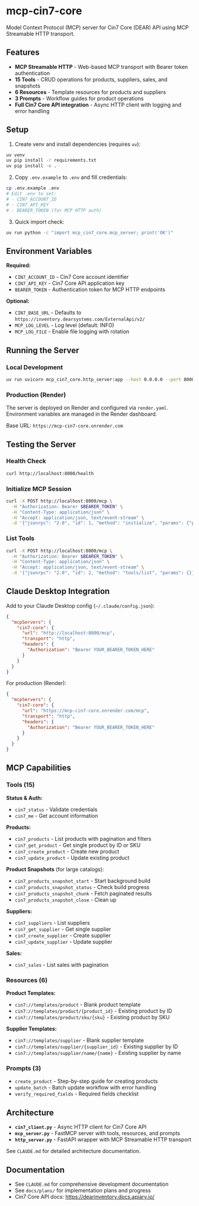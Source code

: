 # mcp-cin7-core

Model Context Protocol (MCP) server for Cin7 Core (DEAR) API using MCP Streamable HTTP transport.

## Features

- **MCP Streamable HTTP** - Web-based MCP transport with Bearer token authentication
- **15 Tools** - CRUD operations for products, suppliers, sales, and snapshots
- **6 Resources** - Template resources for products and suppliers
- **3 Prompts** - Workflow guides for product operations
- **Full Cin7 Core API integration** - Async HTTP client with logging and error handling

## Setup

1. Create venv and install dependencies (requires `uv`):

```bash
uv venv
uv pip install -r requirements.txt
uv pip install -e .
```

2. Copy `.env.example` to `.env` and fill credentials:

```bash
cp .env.example .env
# Edit .env to set:
# - CIN7_ACCOUNT_ID
# - CIN7_API_KEY  
# - BEARER_TOKEN (for MCP HTTP auth)
```

3. Quick import check:

```bash
uv run python -c "import mcp_cin7_core.mcp_server; print('OK')"
```

## Environment Variables

**Required:**
- `CIN7_ACCOUNT_ID` - Cin7 Core account identifier
- `CIN7_API_KEY` - Cin7 Core API application key
- `BEARER_TOKEN` - Authentication token for MCP HTTP endpoints

**Optional:**
- `CIN7_BASE_URL` - Defaults to `https://inventory.dearsystems.com/ExternalApi/v2/`
- `MCP_LOG_LEVEL` - Log level (default: INFO)
- `MCP_LOG_FILE` - Enable file logging with rotation

## Running the Server

### Local Development

```bash
uv run uvicorn mcp_cin7_core.http_server:app --host 0.0.0.0 --port 8000 --reload
```

### Production (Render)

The server is deployed on Render and configured via `render.yaml`. Environment variables are managed in the Render dashboard.

Base URL: `https://mcp-cin7-core.onrender.com`

## Testing the Server

### Health Check

```bash
curl http://localhost:8000/health
```

### Initialize MCP Session

```bash
curl -X POST http://localhost:8000/mcp \
  -H "Authorization: Bearer $BEARER_TOKEN" \
  -H "Content-Type: application/json" \
  -H "Accept: application/json, text/event-stream" \
  -d '{"jsonrpc": "2.0", "id": 1, "method": "initialize", "params": {"protocolVersion": "2024-11-05", "capabilities": {}, "clientInfo": {"name": "test", "version": "1.0"}}}'
```

### List Tools

```bash
curl -X POST http://localhost:8000/mcp \
  -H "Authorization: Bearer $BEARER_TOKEN" \
  -H "Content-Type: application/json" \
  -H "Accept: application/json, text/event-stream" \
  -d '{"jsonrpc": "2.0", "id": 2, "method": "tools/list", "params": {}}'
```

## Claude Desktop Integration

Add to your Claude Desktop config (`~/.claude/config.json`):

```json
{
  "mcpServers": {
    "cin7-core": {
      "url": "http://localhost:8000/mcp",
      "transport": "http",
      "headers": {
        "Authorization": "Bearer YOUR_BEARER_TOKEN_HERE"
      }
    }
  }
}
```

For production (Render):

```json
{
  "mcpServers": {
    "cin7-core": {
      "url": "https://mcp-cin7-core.onrender.com/mcp",
      "transport": "http",
      "headers": {
        "Authorization": "Bearer YOUR_BEARER_TOKEN_HERE"
      }
    }
  }
}
```

## MCP Capabilities

### Tools (15)

**Status & Auth:**
- `cin7_status` - Validate credentials
- `cin7_me` - Get account information

**Products:**
- `cin7_products` - List products with pagination and filters
- `cin7_get_product` - Get single product by ID or SKU
- `cin7_create_product` - Create new product
- `cin7_update_product` - Update existing product

**Product Snapshots** (for large catalogs):
- `cin7_products_snapshot_start` - Start background build
- `cin7_products_snapshot_status` - Check build progress
- `cin7_products_snapshot_chunk` - Fetch paginated results
- `cin7_products_snapshot_close` - Clean up

**Suppliers:**
- `cin7_suppliers` - List suppliers
- `cin7_get_supplier` - Get single supplier
- `cin7_create_supplier` - Create supplier
- `cin7_update_supplier` - Update supplier

**Sales:**
- `cin7_sales` - List sales with pagination

### Resources (6)

**Product Templates:**
- `cin7://templates/product` - Blank product template
- `cin7://templates/product/{product_id}` - Existing product by ID
- `cin7://templates/product/sku/{sku}` - Existing product by SKU

**Supplier Templates:**
- `cin7://templates/supplier` - Blank supplier template
- `cin7://templates/supplier/{supplier_id}` - Existing supplier by ID
- `cin7://templates/supplier/name/{name}` - Existing supplier by name

### Prompts (3)

- `create_product` - Step-by-step guide for creating products
- `update_batch` - Batch update workflow with error handling
- `verify_required_fields` - Required fields checklist

## Architecture

- **`cin7_client.py`** - Async HTTP client for Cin7 Core API
- **`mcp_server.py`** - FastMCP server with tools, resources, and prompts
- **`http_server.py`** - FastAPI wrapper with MCP Streamable HTTP transport

See `CLAUDE.md` for detailed architecture documentation.

## Documentation

- See `CLAUDE.md` for comprehensive development documentation
- See `docs/plans/` for implementation plans and progress
- Cin7 Core API docs: https://dearinventory.docs.apiary.io/
